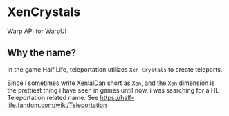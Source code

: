 # XenCrystals
Warp API for WarpUI
## Why the name?
In the game Half Life, teleportation utilizes `Xen Crystals` to create teleports.

Since i sometimes write XenialDan short as `Xen`, and the `Xen` dimension is the prettiest thing i have seen in games until now, i was searching for a HL Teleportation related name. See https://half-life.fandom.com/wiki/Teleportation
